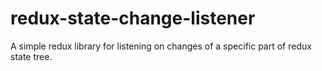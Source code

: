 # redux-state-change-listener
A simple redux library for listening on changes of a specific part of redux
state tree.

